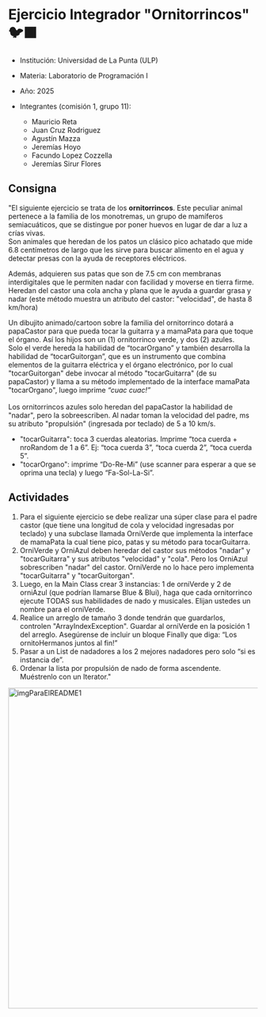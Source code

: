 # Ejercicio Integrador "Ornitorrincos" 🐦‍⬛
- Institución: Universidad de La Punta (ULP)
- Materia: Laboratorio de Programación I
- Año: 2025
- Integrantes (comisión 1, grupo 11):
  
  - Mauricio Reta
  - Juan Cruz Rodriguez
  - Agustín Mazza
  - Jeremías Hoyo
  - Facundo Lopez Cozzella
  - Jeremías Sirur Flores
  

## Consigna
<p>"El siguiente ejercicio se trata de los <b>ornitorrincos</b>. Este peculiar animal pertenece a la familia de los monotremas, un grupo de mamíferos semiacuáticos, que se distingue por poner huevos en lugar de dar a luz a crías vivas.
<BR>Son animales que heredan de los patos un clásico pico achatado que mide 6.8 centímetros de largo que les sirve para buscar alimento en el agua y detectar presas con la ayuda de receptores eléctricos.</BR></p>

<p>Además, adquieren sus patas que son de 7.5 cm con membranas interdigitales que le permiten nadar con facilidad y moverse en tierra firme. 
<BR>Heredan del castor una cola ancha y plana que le ayuda a guardar grasa y nadar (este método muestra un atributo del castor: "velocidad", de hasta 8 km/hora)</BR></p>

<p>Un dibujito animado/cartoon sobre la familia del ornitorrinco dotará a papaCastor para que pueda tocar la guitarra y a mamaPata para que toque el órgano. Así los hijos son un (1) ornitorrinco verde, y dos (2) azules.
<BR>Solo el verde hereda la habilidad de “tocarOrgano” y también desarrolla la habilidad de “tocarGuitorgan”,  que es un instrumento que combina elementos de la guitarra eléctrica y el órgano electrónico, por lo cual "tocarGuitorgan" debe invocar al método "tocarGuitarra" (de su papaCastor) y llama a su método implementado de la interface mamaPata "tocarOrgano", luego imprime <i>“cuac cuac!”</i></BR>
<BR>Los ornitorrincos azules solo heredan del papaCastor la habilidad de "nadar", pero la sobreescriben. Al nadar toman la velocidad del padre, ms su atributo "propulsión" (ingresada por teclado) de 5 a 10 km/s.</BR></p>

- "tocarGuitarra": toca 3 cuerdas aleatorias. Imprime “toca cuerda + nroRandom de 1 a 6”. Ej: “toca cuerda 3”, “toca cuerda 2”, “toca cuerda 5”.
- "tocarOrgano": imprime “Do-Re-Mi” (use scanner para esperar a que se oprima una tecla) y luego “Fa-Sol-La-Si”.

## Actividades
1. Para el siguiente ejercicio se debe realizar una súper clase para el padre castor (que tiene una longitud de cola y velocidad ingresadas por teclado) y una subclase llamada OrniVerde que implementa la interface de mamaPata la cual tiene pico, patas y su método para tocarGuitarra.
2. OrniVerde y OrniAzul deben heredar del castor sus métodos "nadar" y "tocarGuitarra" y sus atributos "velocidad" y "cola". Pero los OrniAzul sobrescriben "nadar" del castor. OrniVerde no lo hace pero implementa "tocarGuitarra" y "tocarGuitorgan".
3. Luego, en la Main Class crear 3 instancias: 1 de orniVerde y 2 de orniAzul (que podrían llamarse Blue & Blui), haga que cada ornitorrinco ejecute TODAS sus habilidades de nado y musicales. Elijan ustedes un nombre para el orniVerde.
4. Realice un arreglo de tamaño 3 donde tendrán que guardarlos, controlen "ArrayIndexException". Guardar al orniVerde en la posición 1 del arreglo. Asegúrense de incluir un bloque Finally que diga: “Los ornitoHermanos juntos al fin!” 
5. Pasar a un List de nadadores a los 2 mejores nadadores pero solo “si es instancia de”.
6. Ordenar la lista por propulsión de nado de forma ascendente. Muéstrenlo con un Iterator."

<img width="992" height="648" alt="imgParaElREADME1" src="https://github.com/user-attachments/assets/02dc2dd1-a8f3-4031-9e35-25f8f44237e0" />
